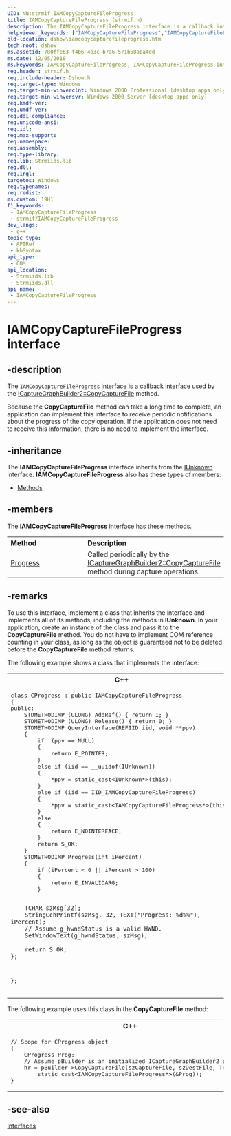 ```yaml
---
UID: NN:strmif.IAMCopyCaptureFileProgress
title: IAMCopyCaptureFileProgress (strmif.h)
description: The IAMCopyCaptureFileProgress interface is a callback interface used by the ICaptureGraphBuilder2::CopyCaptureFile method.Because the CopyCaptureFile method can take a long time to complete, an application can implement this interface to receive periodic notifications about the progress of the copy operation. If the application does not need to receive this information, there is no need to implement the interface.
helpviewer_keywords: ["IAMCopyCaptureFileProgress","IAMCopyCaptureFileProgress interface [DirectShow]","IAMCopyCaptureFileProgress interface [DirectShow]","described","IAMCopyCaptureFileProgressInterface","dshow.iamcopycapturefileprogress","strmif/IAMCopyCaptureFileProgress"]
old-location: dshow\iamcopycapturefileprogress.htm
tech.root: dshow
ms.assetid: 780ffe63-f4b6-4b3c-b7a6-571b58aba4dd
ms.date: 12/05/2018
ms.keywords: IAMCopyCaptureFileProgress, IAMCopyCaptureFileProgress interface [DirectShow], IAMCopyCaptureFileProgress interface [DirectShow],described, IAMCopyCaptureFileProgressInterface, dshow.iamcopycapturefileprogress, strmif/IAMCopyCaptureFileProgress
req.header: strmif.h
req.include-header: Dshow.h
req.target-type: Windows
req.target-min-winverclnt: Windows 2000 Professional [desktop apps only]
req.target-min-winversvr: Windows 2000 Server [desktop apps only]
req.kmdf-ver: 
req.umdf-ver: 
req.ddi-compliance: 
req.unicode-ansi: 
req.idl: 
req.max-support: 
req.namespace: 
req.assembly: 
req.type-library: 
req.lib: Strmiids.lib
req.dll: 
req.irql: 
targetos: Windows
req.typenames: 
req.redist: 
ms.custom: 19H1
f1_keywords:
 - IAMCopyCaptureFileProgress
 - strmif/IAMCopyCaptureFileProgress
dev_langs:
 - c++
topic_type:
 - APIRef
 - kbSyntax
api_type:
 - COM
api_location:
 - Strmiids.lib
 - Strmiids.dll
api_name:
 - IAMCopyCaptureFileProgress
---
```


# IAMCopyCaptureFileProgress interface


## -description

The <code>IAMCopyCaptureFileProgress</code> interface is a callback interface used by the <a href="https://docs.microsoft.com/windows/desktop/api/strmif/nf-strmif-icapturegraphbuilder2-copycapturefile">ICaptureGraphBuilder2::CopyCaptureFile</a> method.

Because the <b>CopyCaptureFile</b> method can take a long time to complete, an application can implement this interface to receive periodic notifications about the progress of the copy operation. If the application does not need to receive this information, there is no need to implement the interface.

## -inheritance

The <b xmlns:loc="http://microsoft.com/wdcml/l10n">IAMCopyCaptureFileProgress</b> interface inherits from the <a href="https://docs.microsoft.com/windows/desktop/api/unknwn/nn-unknwn-iunknown">IUnknown</a> interface. <b>IAMCopyCaptureFileProgress</b> also has these types of members:
<ul>
<li><a href="https://docs.microsoft.com/">Methods</a></li>
</ul>

## -members

The <b>IAMCopyCaptureFileProgress</b> interface has these methods.
<table class="members" id="memberListMethods">
<tr>
<th align="left" width="37%">Method</th>
<th align="left" width="63%">Description</th>
</tr>
<tr data="declared;">
<td align="left" width="37%">
<a href="https://docs.microsoft.com/windows/desktop/api/strmif/nf-strmif-iamcopycapturefileprogress-progress">Progress</a>
</td>
<td align="left" width="63%">
Called periodically by the <a href="https://docs.microsoft.com/windows/desktop/api/strmif/nf-strmif-icapturegraphbuilder2-copycapturefile">ICaptureGraphBuilder2::CopyCaptureFile</a> method during capture operations.

</td>
</tr>
</table>

## -remarks

To use this interface, implement a class that inherits the interface and implements all of its methods, including the methods in <b>IUnknown</b>. In your application, create an instance of the class and pass it to the <b>CopyCaptureFile</b> method. You do not have to implement COM reference counting in your class, as long as the object is guaranteed not to be deleted before the <b>CopyCaptureFile</b> method returns.

The following example shows a class that implements the interface:

<div class="code"><span codelanguage="ManagedCPlusPlus"><table>
<tr>
<th>C++</th>
</tr>
<tr>
<td>
<pre>
class CProgress : public IAMCopyCaptureFileProgress 
{
public:
    STDMETHODIMP_(ULONG) AddRef() { return 1; }
    STDMETHODIMP_(ULONG) Release() { return 0; }
    STDMETHODIMP QueryInterface(REFIID iid, void **ppv) 
    {
        if  (ppv == NULL) 
        {
            return E_POINTER;
        }
        else if (iid == __uuidof(IUnknown))
        {
            *ppv = static_cast&lt;IUnknown*&gt;(this);
        }
        else if (iid == IID_IAMCopyCaptureFileProgress) 
        {
            *ppv = static_cast&lt;IAMCopyCaptureFileProgress*&gt;(this);
        }
        else
        {
            return E_NOINTERFACE;
        }
        return S_OK;
    }
    STDMETHODIMP Progress(int iPercent) 
    {
        if (iPercent &lt; 0 || iPercent &gt; 100) 
        {
            return E_INVALIDARG;
        }

        TCHAR szMsg[32];
        StringCchPrintf(szMsg, 32, TEXT("Progress: %d%%"), iPercent);
        // Assume g_hwndStatus is a valid HWND.
        SetWindowText(g_hwndStatus, szMsg);  

        return S_OK;
    };
};
</pre>
</td>
</tr>
</table></span></div>
The following example uses this class in the <b>CopyCaptureFile</b> method:

<div class="code"><span codelanguage="ManagedCPlusPlus"><table>
<tr>
<th>C++</th>
</tr>
<tr>
<td>
<pre>
// Scope for CProgress object
{
    CProgress Prog;
    // Assume pBuilder is an initialized ICaptureGraphBuilder2 pointer.
    hr = pBuilder-&gt;CopyCaptureFile(szCaptureFile, szDestFile, TRUE,
        static_cast&lt;IAMCopyCaptureFileProgress*&gt;(&amp;Prog));
}
</pre>
</td>
</tr>
</table></span></div>

## -see-also

<a href="https://docs.microsoft.com/windows/desktop/DirectShow/interfaces">Interfaces</a>

